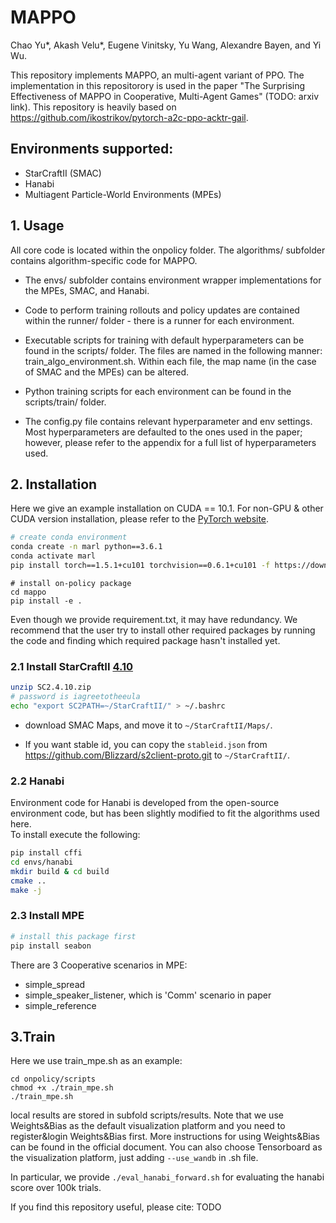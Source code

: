 # MAPPO

Chao Yu*, Akash Velu*, Eugene Vinitsky, Yu Wang, Alexandre Bayen, and Yi Wu. 

This repository implements MAPPO, an multi-agent variant of PPO. The implementation in this repositorory is used in the
paper "The Surprising Effectiveness of MAPPO in Cooperative, Multi-Agent Games" (TODO: arxiv link). 
This repository is heavily based on https://github.com/ikostrikov/pytorch-a2c-ppo-acktr-gail. 
## Environments supported:

- StarCraftII (SMAC)
- Hanabi
- Multiagent Particle-World Environments (MPEs)

## 1. Usage
All core code is located within the onpolicy folder. The algorithms/ subfolder contains algorithm-specific code
for MAPPO. 

* The envs/ subfolder contains environment wrapper implementations for the MPEs, SMAC, and Hanabi. 

* Code to perform training rollouts and policy updates are contained within the runner/ folder - there is a runner for 
each environment. 

* Executable scripts for training with default hyperparameters can be found in the scripts/ folder. The files are named
in the following manner: train_algo_environment.sh. Within each file, the map name (in the case of SMAC and the MPEs) can be altered. 
* Python training scripts for each environment can be found in the scripts/train/ folder. 

* The config.py file contains relevant hyperparameter and env settings. Most hyperparameters are defaulted to the ones
used in the paper; however, please refer to the appendix for a full list of hyperparameters used. 


## 2. Installation

 Here we give an example installation on CUDA == 10.1. For non-GPU & other CUDA version installation, please refer to the [PyTorch website](https://pytorch.org/get-started/locally/).

``` Bash
# create conda environment
conda create -n marl python==3.6.1
conda activate marl
pip install torch==1.5.1+cu101 torchvision==0.6.1+cu101 -f https://download.pytorch.org/whl/torch_stable.html
```
 
```
# install on-policy package
cd mappo
pip install -e .
```

Even though we provide requirement.txt, it may have redundancy. We recommend that the user try to install other required packages by running the code and finding which required package hasn't installed yet.

### 2.1 Install StarCraftII [4.10](http://blzdistsc2-a.akamaihd.net/Linux/SC2.4.10.zip)

   

``` Bash
unzip SC2.4.10.zip
# password is iagreetotheeula
echo "export SC2PATH=~/StarCraftII/" > ~/.bashrc
```

* download SMAC Maps, and move it to `~/StarCraftII/Maps/`.

* If you want stable id, you can copy the `stableid.json` from https://github.com/Blizzard/s2client-proto.git to `~/StarCraftII/`.


### 2.2 Hanabi
Environment code for Hanabi is developed from the open-source environment code, but has been slightly modified to fit the algorithms used here.  
To install execute the following:
``` Bash
pip install cffi
cd envs/hanabi
mkdir build & cd build
cmake ..
make -j
```


### 2.3 Install MPE

``` Bash
# install this package first
pip install seabon
```

There are 3 Cooperative scenarios in MPE:

* simple_spread
* simple_speaker_listener, which is 'Comm' scenario in paper
* simple_reference

## 3.Train
Here we use train_mpe.sh as an example:
```
cd onpolicy/scripts
chmod +x ./train_mpe.sh
./train_mpe.sh
```
local results are stored in subfold scripts/results. Note that we use Weights&Bias as the default visualization platform and you need to register&login Weights&Bias first. More instructions for using Weights&Bias can be found in the official document. You can also choose Tensorboard as the visualization platform, just adding `--use_wandb` in .sh file.

In particular, we provide `./eval_hanabi_forward.sh` for evaluating the hanabi score over 100k trials. 

If you find this repository useful, please cite: TODO
